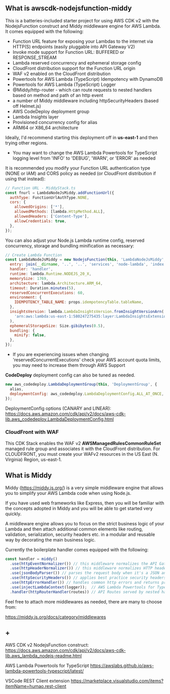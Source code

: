 ## What is awscdk-nodejsfunction-middy

This is a batteries-included starter project for using AWS CDK v2 with the NodejsFunction construct and Middy middleware engine for AWS Lambda. It comes equipped with the following:

- Function URL feature for exposing your Lambdas to the internet via HTTP(S) endpoints (easily pluggable into API Gateway V2)
- Invoke mode support for Function URL: BUFFERED or RESPONSE_STREAM
- Lambda reserved concurrency and ephemeral storage config
- CloudFront distribution support for the Function URL origin
- WAF v2 enabled on the CloudFront distribution
- Powertools for AWS Lambda (TypeScript) Idempotency with DynamoDB
- Powertools for AWS Lambda (TypeScript) Logger
- @Middy/http-router - which can route requests to nested handlers based on method and path of an http event
- a number of Middy middleware including httpSecurityHeaders (based off Helmet.js)
- AWS CodeDeploy deployment group
- Lambda Insights layer
- Provisioned concurrency config for alias
- ARM64 or X86_64 archiitecture

Ideally, I'd recommend starting this deployment off in **us-east-1** and then trying other regions.

- You may want to change the AWS Lambda Powertools for TypeScript logging level from 'INFO' to 'DEBUG', 'WARN', or 'ERROR' as needed

It is recommended you modify your Function URL authentication type (NONE or IAM) and CORS policy as needed (or CloudFront distribution if using that instead):

```javascript
// Function URL - MiddyStack.ts
const fnurl = LambdaNodeJsMiddy.addFunctionUrl({
  authType: FunctionUrlAuthType.NONE,
  cors: {
    allowedOrigins: ['*'],
    allowedMethods: [lambda.HttpMethod.ALL],
    allowedHeaders: ['Content-Type'],
    allowCredentials: true,
  },
});
```

You can also adjust your Node.js Lambda runtime config, reserved concurrency, storage and bundling minification as necessary:

```javascript
// Create Lambda Function
const LambdaNodeJsMiddy = new NodejsFunction(this, 'LambdaNodeJsMiddy', {
  entry: join(__dirname, '..', '..', 'services', 'node-lambda', 'index.ts'),
  handler: 'handler',
  runtime: lambda.Runtime.NODEJS_20_X,
  memorySize: 1769,
  architecture: lambda.Architecture.ARM_64,
  timeout: Duration.minutes(5),
  reservedConcurrentExecutions: 60,
  environment: {
    IDEMPOTENCY_TABLE_NAME: props.idempotencyTable.tableName,
  },
  insightsVersion: lambda.LambdaInsightsVersion.fromInsightVersionArn(
    'arn:aws:lambda:us-east-1:580247275435:layer:LambdaInsightsExtension-Arm64:19'
  ),
  ephemeralStorageSize: Size.gibibytes(0.5),
  bundling: {
    minify: false,
  },
});
```

- If you are experiencing issues when changing 'reservedConcurrentExecutions' check your AWS account quota limits, you may need to increase them through AWS Support

**CodeDeploy** deployment config can also be tuned as needed.

```javascript
new aws_codedeploy.LambdaDeploymentGroup(this, 'DeploymentGroup', {
  alias,
  deploymentConfig: aws_codedeploy.LambdaDeploymentConfig.ALL_AT_ONCE,
});
```

DeploymentConfig options (CANARY and LINEAR):
https://docs.aws.amazon.com/cdk/api/v2/docs/aws-cdk-lib.aws_codedeploy.LambdaDeploymentConfig.html

### CloudFront with WAF

This CDK Stack enables the WAF v2 **AWSManagedRulesCommonRuleSet** managed rule group and associates it with the CloudFront distribution. For CLOUDFRONT, you must create your WAFv2 resources in the US East (N. Virginia) Region, us-east-1.

## What is Middy

Middy (https://middy.js.org/) is a very simple middleware engine that allows you to simplify your AWS Lambda code when using Node.js.

If you have used web frameworks like Express, then you will be familiar with the concepts adopted in Middy and you will be able to get started very quickly.

A middleware engine allows you to focus on the strict business logic of your Lambda and then attach additional common elements like routing, validation, serialization, security headers etc. in a modular and reusable way by decorating the main business logic.

Currently the boilerplate handler comes equipped with the following:

```javascript
const handler = middy()
  .use(httpEventNormalizer()) // this middleware normalizes the API Gateway, ALB, Function URLs, and VPC Lattice events
  .use(httpHeaderNormalizer()) // this middleware normalizes HTTP header names
  .use(jsonBodyParser()) // parses the request body when it's a JSON and converts it to an object
  .use(httpSecurityHeaders()) // applies best practice security headers to responses. It's a simplified port of HelmetJS.
  .use(httpErrorHandler()) // handles common http errors and returns proper responses
  .use(injectLambdaContext(logger));  // AWS Lambda Powertools for TypeScript Logger
  .handler(httpRouterHandler(routes)) // API Routes served by nested handlers
```

Feel free to attach more middlewares as needed, there are many to choose from:

https://middy.js.org/docs/category/middlewares

## +

AWS CDK v2 NodejsFunction construct:
https://docs.aws.amazon.com/cdk/api/v2/docs/aws-cdk-lib.aws_lambda_nodejs-readme.html

AWS Lambda Powertools for TypeScript
https://awslabs.github.io/aws-lambda-powertools-typescript/latest/

VSCode REST Client extension
https://marketplace.visualstudio.com/items?itemName=humao.rest-client
